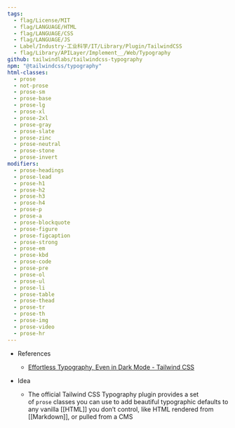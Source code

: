 ```yaml
---
tags:
  - flag/License/MIT
  - flag/LANGUAGE/HTML
  - flag/LANGUAGE/CSS
  - flag/LANGUAGE/JS
  - Label/Industry-工业科学/IT/Library/Plugin/TailwindCSS
  - flag/Library/APILayer/Implement__/Web/Typography
github: tailwindlabs/tailwindcss-typography
npm: "@tailwindcss/typography"
html-classes:
  - prose
  - not-prose
  - prose-sm
  - prose-base
  - prose-lg
  - prose-xl
  - prose-2xl
  - prose-gray
  - prose-slate
  - prose-zinc
  - prose-neutral
  - prose-stone
  - prose-invert
modifiers:
  - prose-headings
  - prose-lead
  - prose-h1
  - prose-h2
  - prose-h3
  - prose-h4
  - prose-p
  - prose-a
  - prose-blockquote
  - prose-figure
  - prose-figcaption
  - prose-strong
  - prose-em
  - prose-kbd
  - prose-code
  - prose-pre
  - prose-ol
  - prose-ul
  - prose-li
  - prose-table
  - prose-thead
  - prose-tr
  - prose-th
  - prose-img
  - prose-video
  - prose-hr
---
```


- References
    - [Effortless Typography, Even in Dark Mode - Tailwind CSS](https://tailwindcss.com/blog/tailwindcss-typography-v0-5)

- Idea
    - The official Tailwind CSS Typography plugin provides a set of `prose` classes you can use to add beautiful typographic defaults to any vanilla [[HTML]] you don’t control, like HTML rendered from [[Markdown]], or pulled from a CMS
